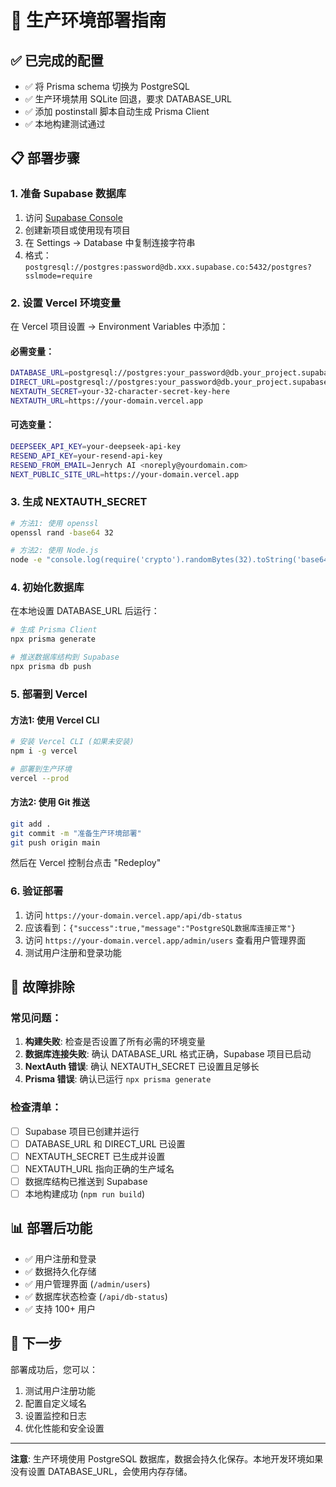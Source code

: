 # 🚀 生产环境部署指南

## ✅ 已完成的配置

- ✅ 将 Prisma schema 切换为 PostgreSQL
- ✅ 生产环境禁用 SQLite 回退，要求 DATABASE_URL
- ✅ 添加 postinstall 脚本自动生成 Prisma Client
- ✅ 本地构建测试通过

## 📋 部署步骤

### 1. 准备 Supabase 数据库

1. 访问 [Supabase Console](https://supabase.com/dashboard)
2. 创建新项目或使用现有项目
3. 在 Settings → Database 中复制连接字符串
4. 格式：`postgresql://postgres:password@db.xxx.supabase.co:5432/postgres?sslmode=require`

### 2. 设置 Vercel 环境变量

在 Vercel 项目设置 → Environment Variables 中添加：

#### 必需变量：
```bash
DATABASE_URL=postgresql://postgres:your_password@db.your_project.supabase.co:5432/postgres?sslmode=require
DIRECT_URL=postgresql://postgres:your_password@db.your_project.supabase.co:5432/postgres?sslmode=require
NEXTAUTH_SECRET=your-32-character-secret-key-here
NEXTAUTH_URL=https://your-domain.vercel.app
```

#### 可选变量：
```bash
DEEPSEEK_API_KEY=your-deepseek-api-key
RESEND_API_KEY=your-resend-api-key
RESEND_FROM_EMAIL=Jenrych AI <noreply@yourdomain.com>
NEXT_PUBLIC_SITE_URL=https://your-domain.vercel.app
```

### 3. 生成 NEXTAUTH_SECRET

```bash
# 方法1: 使用 openssl
openssl rand -base64 32

# 方法2: 使用 Node.js
node -e "console.log(require('crypto').randomBytes(32).toString('base64'))"
```

### 4. 初始化数据库

在本地设置 DATABASE_URL 后运行：

```bash
# 生成 Prisma Client
npx prisma generate

# 推送数据库结构到 Supabase
npx prisma db push
```

### 5. 部署到 Vercel

#### 方法1: 使用 Vercel CLI
```bash
# 安装 Vercel CLI (如果未安装)
npm i -g vercel

# 部署到生产环境
vercel --prod
```

#### 方法2: 使用 Git 推送
```bash
git add .
git commit -m "准备生产环境部署"
git push origin main
```

然后在 Vercel 控制台点击 "Redeploy"

### 6. 验证部署

1. 访问 `https://your-domain.vercel.app/api/db-status`
2. 应该看到：`{"success":true,"message":"PostgreSQL数据库连接正常"}`
3. 访问 `https://your-domain.vercel.app/admin/users` 查看用户管理界面
4. 测试用户注册和登录功能

## 🔧 故障排除

### 常见问题：

1. **构建失败**: 检查是否设置了所有必需的环境变量
2. **数据库连接失败**: 确认 DATABASE_URL 格式正确，Supabase 项目已启动
3. **NextAuth 错误**: 确认 NEXTAUTH_SECRET 已设置且足够长
4. **Prisma 错误**: 确认已运行 `npx prisma generate`

### 检查清单：

- [ ] Supabase 项目已创建并运行
- [ ] DATABASE_URL 和 DIRECT_URL 已设置
- [ ] NEXTAUTH_SECRET 已生成并设置
- [ ] NEXTAUTH_URL 指向正确的生产域名
- [ ] 数据库结构已推送到 Supabase
- [ ] 本地构建成功 (`npm run build`)

## 📊 部署后功能

- ✅ 用户注册和登录
- ✅ 数据持久化存储
- ✅ 用户管理界面 (`/admin/users`)
- ✅ 数据库状态检查 (`/api/db-status`)
- ✅ 支持 100+ 用户

## 🎯 下一步

部署成功后，您可以：
1. 测试用户注册功能
2. 配置自定义域名
3. 设置监控和日志
4. 优化性能和安全设置

---

**注意**: 生产环境使用 PostgreSQL 数据库，数据会持久化保存。本地开发环境如果没有设置 DATABASE_URL，会使用内存存储。

